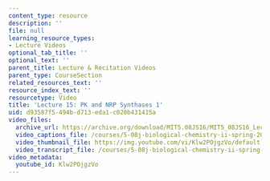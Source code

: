 ```yaml
---
content_type: resource
description: ''
file: null
learning_resource_types:
- Lecture Videos
optional_tab_title: ''
optional_text: ''
parent_title: Lecture & Recitation Videos
parent_type: CourseSection
related_resources_text: ''
resource_index_text: ''
resourcetype: Video
title: 'Lecture 15: PK and NRP Synthases 1'
uid: d93587f5-494b-d713-eda1-c020b431415a
video_files:
  archive_url: https://archive.org/download/MIT5.08JS16/MIT5_08JS16_Lecture_15_300k.mp4
  video_captions_file: /courses/5-08j-biological-chemistry-ii-spring-2016/6f627fb04e485c0eb5dcce2ce6a01b2e_Klw2POjgzVo.vtt
  video_thumbnail_file: https://img.youtube.com/vi/Klw2POjgzVo/default.jpg
  video_transcript_file: /courses/5-08j-biological-chemistry-ii-spring-2016/21a3573e63cccb15f9fe75e7fed12c7a_Klw2POjgzVo.pdf
video_metadata:
  youtube_id: Klw2POjgzVo
---
```

